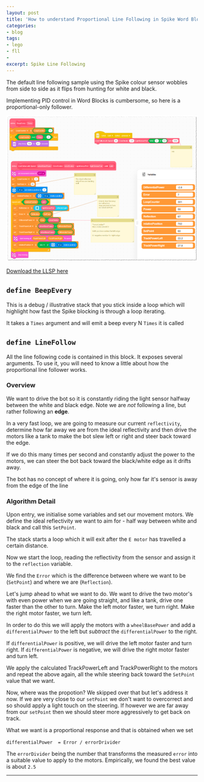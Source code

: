 ```yaml
---
layout: post
title: 'How to understand Proportional Line Following in Spike Word Blocks'
categories:
- blog
tags: 
- lego
- fll
- 
excerpt: Spike Line Following
---
```



The default line following sample using the Spike colour sensor wobbles from side to side as it flips from hunting for white and black.

Implementing PID control in Word Blocks is cumbersome, so here is a proportional-only follower.

![Scripts folder](/assets/img/blog/20210930/line-follow.png)

[Download the LLSP here](/assets/img/blog/20210930/spike-line-following-20210930.llsp)

## `define BeepEvery`

This is a debug / illustrative stack that you stick inside a loop which will highlight how fast the Spike blocking is through a loop iterating.

It takes a `Times` argument and will emit a beep every N `Times` it is called

## `define LineFollow`

All the line following code is contained in this block. It exposes several arguments. To use it, you will need to know a little about how the proportional line follower works.

### Overview

We want to drive the bot so it is constantly riding the light sensor halfway between the white and black edge. Note we are _not_ following a line, but rather following an **edge**.

In a very fast loop, we are going to measure our current `reflectivity`, determine how far away we are from the ideal reflectivity and then drive the motors like a tank to make the bot slew left or right and steer back toward the edge.

If we do this many times per second and constantly adjust the power to the motors, we can steer the bot back toward the black/white edge as it drifts away.

The bot has no concept of where it is going, only how far it's sensor is away from the edge of the line

### Algorithm Detail

Upon entry, we initialise some variables and set our movement motors.
We define the ideal reflectivity we want to aim for - half way between white and black and call this `SetPoint`.

The stack starts a loop which it will exit after the `E motor` has travelled a certain distance.

Now we start the loop, reading the reflectivity from the sensor and assign it to the `reflection` variable.

We find the `Error` which is the difference between where we want to be (`SetPoint`) and where we are (`Reflection`).

Let's jump ahead to what we want to do. We want to drive the two motor's with even power when we are going straight, and like a tank, drive one faster than the other to turn. Make the left motor faster, we turn right. Make the right motor faster, we turn left.

In order to do this we will apply the motors with a `wheelBasePower` and add a `differentialPower` to the left but _subtract_ the `differentialPower` to the right. 

If `differentialPower` is positive, we will drive the left motor faster and turn right. 
If `differentialPower` is negative, we will drive the right motor faster and turn left.

We apply the calculated TrackPowerLeft and TrackPowerRight to the motors and repeat the above again, all the while steering back toward the `SetPoint` value that we want.

Now, where was the propotion? We skipped over that but let's address it now. If we are very close to our `setPoint` we don't want to overcorrect and so should apply a light touch on the steering. If however we are far away from our `setPoint` then we should steer more aggressively to get back on track.

What we want is a proportional response and that is obtained when we set

`differentialPower  = Error / errorDrivider`

The `errorDivider` being the number that transforms the measured `error` into a suitable value to apply to the motors. Empirically, we found the best value is about `2.5`

---